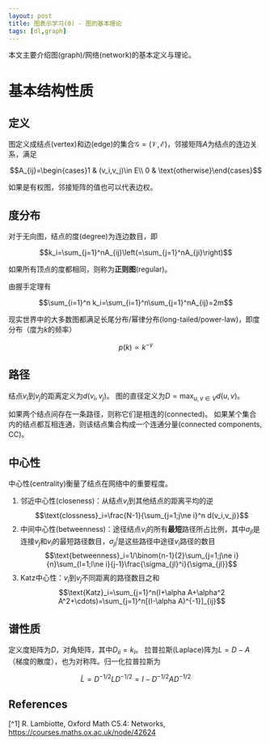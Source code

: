 ```yaml
---
layout: post
title: 图表示学习(0) - 图的基本理论
tags: [dl,graph]
---
```


本文主要介绍图(graph)/网络(network)的基本定义与理论。

<!-- more -->

# 基本结构性质
## 定义
图定义成结点(vertex)和边(edge)的集合$\mathcal{G}=(\mathcal{V},\mathcal{E})$，邻接矩阵$A$为结点的连边关系，满足

$$A_{ij}=\begin{cases}1 & (v_i,v_j)\in E\\ 0 & \text{otherwise}\end{cases}$$

如果是有权图，邻接矩阵的值也可以代表边权。

## 度分布
对于无向图，结点的度(degree)为连边数目，即

$$k_i=\sum_{j=1}^nA_{ij}\left(=\sum_{j=1}^nA_{ji}\right)$$

如果所有顶点的度都相同，则称为**正则图**(regular)。

由握手定理有

$$\sum_{i=1}^n k_i=\sum_{i=1}^n\sum_{j=1}^nA_{ij}=2m$$

现实世界中的大多数图都满足长尾分布/幂律分布(long-tailed/power-law)，即度分布（度为$k$的频率）

$$p(k)\propto k^{-\gamma}$$

## 路径
结点$v_i$到$v_j$的距离定义为$d(v_i,v_j)$。
图的直径定义为$D=\max_{u,v\in V}d(u,v)$。

如果两个结点间存在一条路径，则称它们是相连的(connected)。
如果某个集合内的结点都互相连通，则该结点集合构成一个连通分量(connected components, CC)。

## 中心性
中心性(centrality)衡量了结点在网络中的重要程度。
1. 邻近中心性(closeness)：从结点$v_i$到其他结点的距离平均的逆
$$\text{clossness}_i=\frac{N-1}{\sum_{j=1;j\ne i}^n d(v_i,v_j)}$$
2. 中间中心性(betweenness)：途径结点$v_i$的所有**最短**路径所占比例，其中$\sigma_{jl}$是连接$v_j$和$v_l$的最短路径数目，$\sigma_{jl}^i$是这些路径中途径$v_i$路径的数目
$$\text{betweenness}_i=1/\binom{n-1}{2}\sum_{j=1;j\ne i}{n}\sum_{l=1;l\ne i}{j-1}\frac{\sigma_{jl}^i}{\sigma_{jl}}$$
3. Katz中心性：$v_i$到$v_j$不同距离的路径数目之和
$$\text{Katz}_i=\sum_{j=1}^n(I+\alpha A+\alpha^2 A^2+\cdots)=\sum_{j=1}^n[(I-\alpha A)^{-1}]_{ij}$$

## 谱性质
定义度矩阵为$D$，对角矩阵，其中$D_{ii}=k_i$。
拉普拉斯(Laplace)阵为$L=D-A$（梯度的散度），也为对称阵。归一化拉普拉斯为

$$\tilde{L}=D^{-1/2}LD^{-1/2}=I-D^{-1/2}AD^{-1/2}$$



## References
[^1] R. Lambiotte, Oxford Math C5.4: Networks, <https://courses.maths.ox.ac.uk/node/42624>